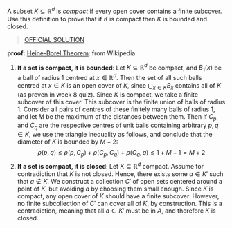 A subset $K\subseteq\mathbb{R}^d$ is *compact* if every open cover contains a finite subcover. Use this definition to prove that if $K$ is compact then $K$ is bounded and closed.

> [OFFICIAL SOLUTION](https://onq.queensu.ca/d2l/le/content/861615/viewContent/5376106/View)

**proof:**
[Heine-Borel Theorem](https://en.wikipedia.org/wiki/Heine%E2%80%93Borel_theorem): from Wikipedia

1. **If a set is compact, it is bounded**: Let $K\subseteq\mathbb{R}^d$ be compact, and $B_{1}(x)$ be a ball of radius $1$ centred at $x\in\mathbb{R}^d$. Then the set of all such balls centred at $x\in K$ is an open cover of $K$, since $\bigcup_{x\in K}B_x$ contains all of $K$ (as proven in week 8 quiz). Since $K$ is compact, we take a finite subcover of this cover. This subcover is the finite union of balls of radius $1$. Consider all pairs of centres of these finitely many balls of radius $1$, and let $M$ be the maximum of the distances between them. Then if $C_{p}$ and $C_{q}$ are the respective centres of unit balls containing arbitrary $p,q\in K$, we use the triangle inequality as follows, and conclude that the diameter of $K$ is bounded by $M+2$: $$\rho(p,q)\le \rho(p,C_{p})+\rho(C_{p},C_{q})+\rho(C_{q},q)\le 1+M+1=M+2$$
2. **If a set is compact, it is closed**: Let $K\subseteq\mathbb{R}^d$ compact. Assume for contradiction that $K$ is not closed. Hence, there exists some $a\in K'$ such that $a\notin K$. We construct a collection $C'$ of open sets centered around a point of $K$, but avoiding $a$ by choosing them small enough. Since $K$ is compact, any open cover of $K$ should have a finite subcover. However, no finite subcollection of $C'$ can cover all of $K$, by construction. This is a contradiction, meaning that all $a\in K'$ must be in $A$, and therefore $K$ is closed.
